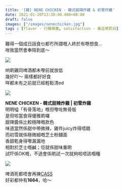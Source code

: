 ```yaml
---
title: '[雞] NENE CHICKEN - 韓式甜辣炸雞 & 初雪炸雞'
date: 2021-01-20T13:30:00.000+08:00
draft: false
images: ["/images/nenechicken.jpg"]
tags : [flavor - 行膳積腹, satisfaction - 黃店懲罰日]
---
```


難得一個成日話食乜都冇所謂嘅人終於有嘢想食...  
咁我當然會奉陪到底～  

![](/images/nenechicken1.jpg)

响啲雞同啤酒都未嚟前就放低  
幾好吖～ 兩樣都好好食  
咩都未有之前就已經輕鬆清ed  

![](/images/nenechicken.jpg)

**NENE CHICKEN - 韓式甜辣炸雞 | 初雪炸雞**  
明明嗌「有骨落地」嘅但嚟咗無骨版  
是但啦當食得優雅啲囉  
甜辣醬係比較穩陣嘅款色  
味道當然係甜中帶微辣，雞件juicy炸得唔錯  
而初雪就係極微細嘅芝士粉舖面  
香甜乾身得嚟漏漏地  
相對於芝士嘅鹹；佢就係甜味重啲  
試吓係OK嘅，不過會係啲試一次就夠啦唔該嗰種  

![](/images/nenechicken2.jpg)

啤酒死都唔會再揀[CASS](https://hidie.net/busanjj7g/)  
好彩都仲有**1664**，哈～  
